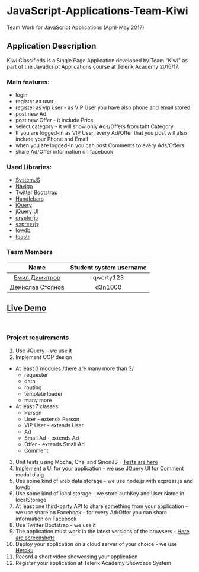 # JavaScript-Applications-Team-Kiwi
Team Work for JavaScript Applications (April-May 2017)

## Application Description

Kiwi Classifieds is a Single Page Application developed by Team "Kiwi" as part of the JavaScript Applications course at Telerik Academy 2016/17.

### Main features:

- login
- register as user
- register as vip user - as VIP User you have also phone and email stored
- post new Ad
- post new Offer - it include Price
- select category - it will show only Ads/Offers from taht Category
- If you are logged-in as VIP User, every Ad/Offer that you post will also include your Phone and Email
- when you are logged-in you can post Comments to every Ads/Offers
- share Ad/Offer information on facebook

### Used Libraries:

- [SystemJS](https://github.com/systemjs/systemjs)
- [Navigo](https://github.com/krasimir/navigo)
- [Twitter Bootstrap](http://getbootstrap.com/)
- [Handlebars](http://handlebarsjs.com/)
- [jQuery](https://jquery.com/)
- [jQuery UI](https://jqueryui.com/) 
- [crypto-js](https://github.com/brix/crypto-js)
- [expressjs](https://expressjs.com/)
- [lowdb](https://github.com/typicode/lowdb)
- [toastr](https://github.com/CodeSeven/toastr)

### Team Members

| Name | Student system username |
|:----:|:-----------------------:|
| [Емил Димитров](https://github.com/EmilPD) | qwerty123   |
| [Денислав Стоянов](https://github.com/denislav48) | d3n1000 |


<h2><a href="https://kiwi-classifieds.herokuapp.com">Live Demo</a></h2>
<br>

### Project requirements

1. Use JQuery - we use it
2. Implement OOP design
- At least 3 modules /there are many more than 3/
    - requester
    - data
    - routing
    - template loader
    - many more
- At least 7 classes
    - Person
    - User - extends Person
    - VIP User - extends User
    - Ad
    - Small Ad - extends Ad
    - Offer - extends Small Ad
    - Comment
3. Unit tests using Mocha, Chai and SinonJS - [Tests are here](https://kiwi-classifieds.herokuapp.com/tests/)
4. Implement a UI for your application - we use JQuery UI for Comment modal dialg
5. Use some kind of web data storage - we use node.js with express.js and lowdb
6. Use some kind of local storage - we store authKey and User Name in localStorage
7. At least one third-party API to share something from your application - we use share on Facebook - for every Ad/Offer you can share information on Facebook
8. Use Twitter Bootstrap - we use it
9. The application must work in the latest versions of the browsers - [Here are screenshots](https://github.com/EmilPD/JSApps-Team-Kiwi/tree/master/browsers_compatibility)
10. Deploy your application on a cloud server of your choice - we use [Heroku](https://kiwi-classifieds.herokuapp.com)
11. Record a short video showcasing your application
12. Register your application at Telerik Academy Showcase System
